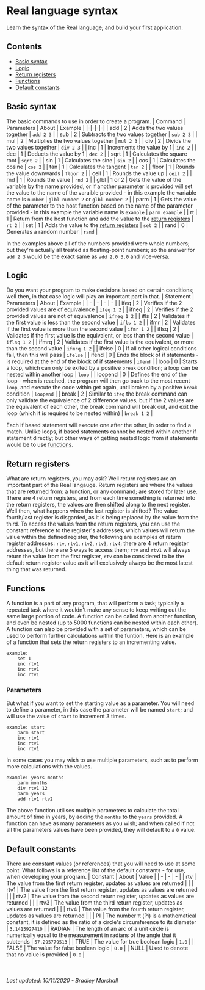 # Real language syntax
Learn the syntax of the Real language; and build your first application.


## Contents
 * [Basic syntax](#Basic-syntax)
 * [Logic](#Logic)
 * [Return registers](#Return-registers)
 * [Functions](#Functions)
 * [Default constants](#Default-constants)

## Basic syntax
The basic commands to use in order to create a program.
| Command | Parameters | About | Example |
|-|-|-|-|
| add  | 2 | Adds the two values together | <nobr>`add 2 3`</nobr> |
| sub  | 2 | Subtracts the two values together | <nobr>`sub 2 3`</nobr> |
| mul  | 2 | Multiplies the two values together | <nobr>`mul 2 3`</nobr> |
| div  | 2 | Divids the two values together | <nobr>`div 2 3`</nobr> |
| inc | 1 | Increments the value by 1 | <nobr>`inc 2`</nobr> |
| dec | 1 | Deducts the value by 1 | <nobr>`dec 2`</nobr> |
| sqrt | 1 | Calculates the square root | <nobr>`sqrt 2`</nobr> |
| sin | 1 | Calculates the sine | <nobr>`sin 2`</nobr> |
| cos | 1 | Calculates the cosine | <nobr>`cos 2`</nobr> |
| tan | 1 | Calculates the tangent | <nobr>`tan 2`</nobr> |
| floor | 1 | Rounds the value downwards | <nobr>`floor 2`</nobr> |
| ceil | 1 | Rounds the value up | <nobr>`ceil 2`</nobr> |
| rnd | 1 | Rounds the value | <nobr>`rnd 2`</nobr> |
| glbl | 1 or 2 | Gets the value of the variable by the name provided, or if another parameter is provided will set the value to the name of the varaible provided - in this example the variable name is `number` | <nobr>`glbl number 2`</nobr> or <nobr>`glbl number 2`</nobr> |
| parm | 1 | Gets the value of the parameter to the host function based on the name of the parameter provided - in this example the variable name is `example` | <nobr>`parm example`</nobr> |
| rt | 1 | Return from the host function and add the value to the [return registers](#Return-registers) | <nobr>`rt 2`</nobr> |
| set | 1 | Adds the value to the [return registers](#Return-registers) | <nobr>`set 2`</nobr> |
| rand | 0 | Generates a random number | `rand` |

In the examples above all of the numbers provided were whole numbers; but they're actually all treated as floating-point numbers; so the answer for <nobr>`add 2 3`</nobr> would be the exact same as <nobr>`add 2.0 3.0`</nobr> and vice-versa.

## Logic
Do you want your program to make decisions based on certain conditions; well then, in that case logic will play an important part in that.
| Statement | Parameters | About | Example |
| - | - | - | - |
| ifeq | 2 | Verifies if the 2 provided values are of equivalence | <nobr>`ifeq 1 2`</nobr> |
| ifneq | 2 | Verifies if the 2 provided values are not of equivalence | <nobr>`ifneq 1 2`</nobr> |
| ifls | 2 | Validates if the first value is less than the second value | <nobr>`ifls 1 2`</nobr> |
| ifmr | 2 | Validates if the first value is more than the second value | <nobr>`ifmr 1 2`</nobr> |
| iflsq | 2 | Validates if the first value is the equivalent, or less than the second value | <nobr>`iflsq 1 2`</nobr> |
| ifmrq | 2 | Validates if the first value is the equivalent, or more than the second value | <nobr>`ifmrq 1 2`</nobr> |
| ifelse | 0 | If all other logical conditions fail, then this will pass | `ifelse` |
| ifend | 0 | Ends the block of if statements - is required at the end of the block of if statements | `ifend` |
| loop | 0 | Starts a loop, which can only be exited by a positive `break` condition; a loop can be nested within another loop | `loop` |
| loopend | 0 | Defines the end of the loop - when is reached, the program will then go back to the most recent `loop`, and execute the code within get again, until broken by a positive `break` condition | `loopend` |
| break | 2 | Similar to `ifeq` the break command can only validate the equivalence of 2 difference values, but if the 2 values are the equivalent of each other, the break command will break out, and exit the loop (which it is required to be nested within) | <nobr>`break 1 2`</nobr> |

Each if based statement will execute one after the other, in order to find a match. Unlike loops, if based statements cannot be nested within another if statement directly; but other ways of getting nested logic from if statements would be to use [functions](#Functions).

## Return registers
What are return registers, you may ask? Well return registers are an important part of the Real langauge. Return registers are where the values that are returned from: a function, or any command; are stored for later use. There are 4 return registers, and from each time something is returned into the return registers, the values are then shifted along to the next register. Well then, what happens when the last register is shifted? The value fourth/last register is disgarded, as it is being replaced by the value from the third. To access the values from the return registers, you can use the constant reference to the register's addresses, which values will return the value within the defined register, the following are examples of return register addresses: `rtv`, `rtv1`, `rtv2`, `rtv3`, `rtv4`; there are 4 return register addresses, but there are 5 ways to access them; `rtv` and `rtv1` will always return the value from the first register, `rtv` can be considered to be the default return register value as it will exclusively always be the most latest thing that was returned.

## Functions
A function is a part of any program, that will perform a task; typically a repeated task where it wouldn't make any sense to keep writing out the same large portion of code. A function can be called from another function, and even be nested (up to 5000 functions can be nested within each other). A function can also be provided with a set of parameters, which can be used to perform further calculations within the funtion. Here is an example of a function that sets the return registers to an incrementing value.

	example:
		set 1
		inc rtv1
		inc rtv1
		inc rtv1

### Parameters
But what if you want to set the starting value as a parameter. You will need to define a parameter, in this case the parameter will be named `start`; and will use the value of `start` to increment 3 times.

	example: start
		parm start
		inc rtv1
		inc rtv1
		inc rtv1
In some cases you may wish to use multiple parameters, such as to perform more calculations with the values.

	example: years months
		parm months
		div rtv1 12
		parm years
		add rtv1 rtv2

The above function utilises multiple parameters to calculate the total amount of time in years, by adding the `months` to the `years` provided. A function can have as many parameters as you wish; and when called if not all the parameters values have been provided, they will default to a `0` value.

## Default constants
There are constant values (or references) that you will need to use at some point. What follows is a reference list of the default constants - for use, when developing your program.
| Constant | About | Value |
| - | - | - |
| rtv | The value from the first return register, updates as values are returned |  |
| rtv1 | The value from the first return register, updates as values are returned |  |
| rtv2 | The value from the second return register, updates as values are returned |  |
| rtv3 | The value from the third return register, updates as values are returned |  |
| rtv4 | The value from the fourth return register, updates as values are returned |  |
| PI | The number π (Pi) is a mathematical constant, it is defined as the ratio of a circle's circumference to its diameter | <nobr>`3.1415927410`</nobr> |
| RADIAN | The length of an arc of a unit circle is numerically equal to the measurement in radians of the angle that it subtends | <nobr>`57.295779513`</nobr> |
| TRUE | The value for true boolean logic | `1.0` |
| FALSE | The value for false boolean logic | `0.0` |
| NULL | Used to denote that no value is provided | `0.0` |

<br>

###### Last updated: 10/11/2020 - Bradley Marshall